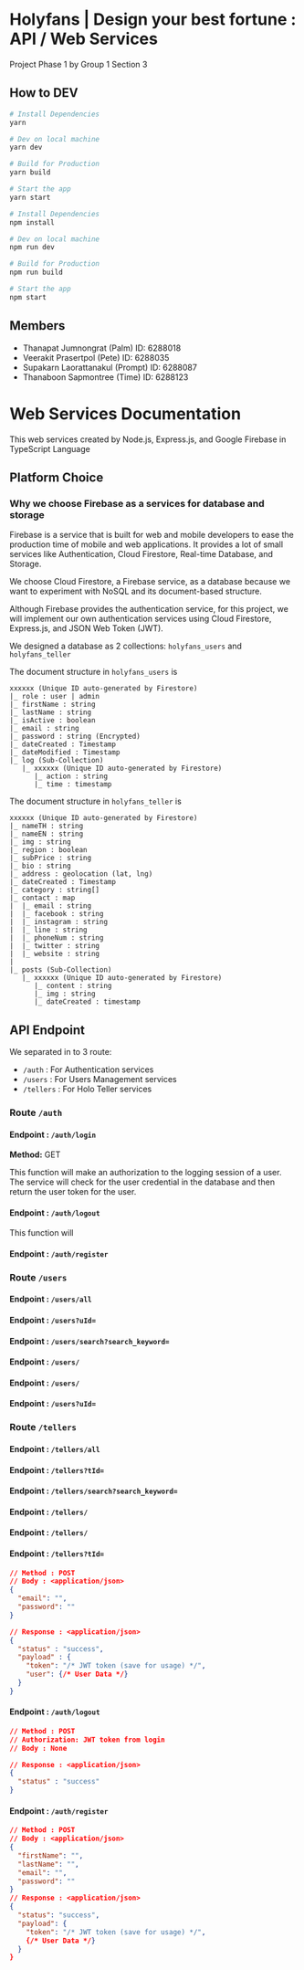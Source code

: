 # Holyfans | Design your best fortune : API / Web Services

Project Phase 1 by Group 1 Section 3

## How to DEV

```bash
# Install Dependencies
yarn

# Dev on local machine
yarn dev

# Build for Production
yarn build

# Start the app
yarn start
```

```bash
# Install Dependencies
npm install

# Dev on local machine
npm run dev

# Build for Production
npm run build

# Start the app
npm start
```

## Members

- Thanapat Jumnongrat (Palm) ID: 6288018
- Veerakit Prasertpol (Pete) ID: 6288035
- Supakarn Laorattanakul (Prompt) ID: 6288087
- Thanaboon Sapmontree (Time) ID: 6288123

# Web Services Documentation

This web services created by Node.js, Express.js, and Google Firebase in TypeScript Language

## Platform Choice

### Why we choose Firebase as a services for database and storage

Firebase is a service that is built for web and mobile developers to ease the production time of mobile and web applications. It provides a lot of small services like Authentication, Cloud Firestore, Real-time Database, and Storage.

We choose Cloud Firestore, a Firebase service, as a database because we want to experiment with NoSQL and its document-based structure.

Although Firebase provides the authentication service, for this project, we will implement our own authentication services using Cloud Firestore, Express.js, and JSON Web Token (JWT).

We designed a database as 2 collections: `holyfans_users` and `holyfans_teller`

The document structure in `holyfans_users` is

```
xxxxxx (Unique ID auto-generated by Firestore)
|_ role : user | admin
|_ firstName : string
|_ lastName : string
|_ isActive : boolean
|_ email : string
|_ password : string (Encrypted)
|_ dateCreated : Timestamp
|_ dateModified : Timestamp
|_ log (Sub-Collection)
   |_ xxxxxx (Unique ID auto-generated by Firestore)
      |_ action : string
      |_ time : timestamp
```

The document structure in `holyfans_teller` is

```
xxxxxx (Unique ID auto-generated by Firestore)
|_ nameTH : string
|_ nameEN : string
|_ img : string
|_ region : boolean
|_ subPrice : string
|_ bio : string
|_ address : geolocation (lat, lng)
|_ dateCreated : Timestamp
|_ category : string[]
|_ contact : map
|  |_ email : string
|  |_ facebook : string
|  |_ instagram : string
|  |_ line : string
|  |_ phoneNum : string
|  |_ twitter : string
|  |_ website : string
|
|_ posts (Sub-Collection)
   |_ xxxxxx (Unique ID auto-generated by Firestore)
      |_ content : string
      |_ img : string
      |_ dateCreated : timestamp
```

## API Endpoint

We separated in to 3 route:

- `/auth` : For Authentication services
- `/users` : For Users Management services
- `/tellers` : For Holo Teller services

### Route `/auth`

#### Endpoint : `/auth/login`

**Method:** GET

This function will make an authorization to the logging session of a user. 
The service will check for the user credential in the database and then return the user token for the user.

#### Endpoint : `/auth/logout`

This function will 

#### Endpoint : `/auth/register`

### Route `/users`

#### Endpoint : `/users/all`

#### Endpoint : `/users?uId=`

#### Endpoint : `/users/search?search_keyword=`

#### Endpoint : `/users/`

#### Endpoint : `/users/`

#### Endpoint : `/users?uId=`


### Route `/tellers`

#### Endpoint : `/tellers/all`

#### Endpoint : `/tellers?tId=`

#### Endpoint : `/tellers/search?search_keyword=`

#### Endpoint : `/tellers/`

#### Endpoint : `/tellers/`

#### Endpoint : `/tellers?tId=`




```JSON
// Method : POST
// Body : <application/json>
{
  "email": "",
  "password": ""
}

// Response : <application/json>
{
  "status" : "success",
  "payload" : {
    "token": "/* JWT token (save for usage) */",
    "user": {/* User Data */}
  }
}
```

#### Endpoint : `/auth/logout`

```JSON
// Method : POST
// Authorization: JWT token from login
// Body : None

// Response : <application/json>
{
  "status" : "success"
}
```

#### Endpoint : `/auth/register`

```JSON
// Method : POST
// Body : <application/json>
{
  "firstName": "",
  "lastName": "",
  "email": "",
  "password": ""
}
// Response : <application/json>
{
  "status": "success",
  "payload": {
    "token": "/* JWT token (save for usage) */",
    {/* User Data */}
  }
}
```
